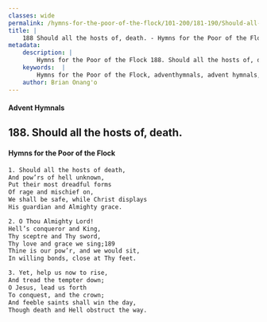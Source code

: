 ```yaml
---
classes: wide
permalink: /hymns-for-the-poor-of-the-flock/101-200/181-190/Should-all-the-hosts-of,-death/
title: |
    188 Should all the hosts of, death. - Hymns for the Poor of the Flock
metadata:
    description: |
        Hymns for the Poor of the Flock 188. Should all the hosts of, death.. Should all the hosts of death, And pow’rs of hell unknown, Put their most dreadful forms  Of rage and mischief on, We shall be safe, while Christ displays  His guardian and Almighty grace. 
    keywords:  |
        Hymns for the Poor of the Flock, adventhymnals, advent hymnals, Should all the hosts of, death., Should all the hosts of death,, 
    author: Brian Onang'o
---
```


#### Advent Hymnals
## 188. Should all the hosts of, death.
####  Hymns for the Poor of the Flock

```txt
1. Should all the hosts of death,
And pow’rs of hell unknown,
Put their most dreadful forms 
Of rage and mischief on,
We shall be safe, while Christ displays 
His guardian and Almighty grace.

2. O Thou Almighty Lord!
Hell’s conqueror and King,
Thy sceptre and Thy sword,
Thy love and grace we sing;189
Thine is our pow’r, and we would sit,
In willing bonds, close at Thy feet.

3. Yet, help us now to rise,
And tread the tempter down;
O Jesus, lead us forth
To conquest, and the crown;
And feeble saints shall win the day, 
Though death and Hell obstruct the way.
```